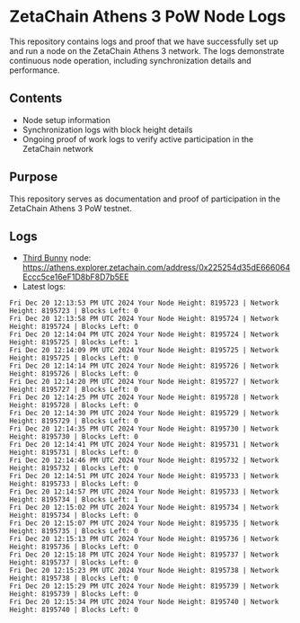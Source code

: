 # ZetaChain Athens 3 PoW Node Logs
This repository contains logs and proof that we have successfully set up and run a node on the ZetaChain Athens 3 network. The logs demonstrate continuous node operation, including synchronization details and performance.

## Contents
- Node setup information
- Synchronization logs with block height details
- Ongoing proof of work logs to verify active participation in the ZetaChain network

## Purpose
This repository serves as documentation and proof of participation in the ZetaChain Athens 3 PoW testnet.

## Logs

- [Third Bunny](https://thirdbunny.xyz/) node: https://athens.explorer.zetachain.com/address/0x225254d35dE666064Eccc5ce16eF1D8bF8D7b5EE
- Latest logs:
```
Fri Dec 20 12:13:53 PM UTC 2024 Your Node Height: 8195723 | Network Height: 8195723 | Blocks Left: 0
Fri Dec 20 12:13:58 PM UTC 2024 Your Node Height: 8195724 | Network Height: 8195724 | Blocks Left: 0
Fri Dec 20 12:14:04 PM UTC 2024 Your Node Height: 8195724 | Network Height: 8195725 | Blocks Left: 1
Fri Dec 20 12:14:09 PM UTC 2024 Your Node Height: 8195725 | Network Height: 8195725 | Blocks Left: 0
Fri Dec 20 12:14:14 PM UTC 2024 Your Node Height: 8195726 | Network Height: 8195726 | Blocks Left: 0
Fri Dec 20 12:14:20 PM UTC 2024 Your Node Height: 8195727 | Network Height: 8195727 | Blocks Left: 0
Fri Dec 20 12:14:25 PM UTC 2024 Your Node Height: 8195728 | Network Height: 8195728 | Blocks Left: 0
Fri Dec 20 12:14:30 PM UTC 2024 Your Node Height: 8195729 | Network Height: 8195729 | Blocks Left: 0
Fri Dec 20 12:14:35 PM UTC 2024 Your Node Height: 8195730 | Network Height: 8195730 | Blocks Left: 0
Fri Dec 20 12:14:41 PM UTC 2024 Your Node Height: 8195731 | Network Height: 8195731 | Blocks Left: 0
Fri Dec 20 12:14:46 PM UTC 2024 Your Node Height: 8195732 | Network Height: 8195732 | Blocks Left: 0
Fri Dec 20 12:14:51 PM UTC 2024 Your Node Height: 8195733 | Network Height: 8195733 | Blocks Left: 0
Fri Dec 20 12:14:57 PM UTC 2024 Your Node Height: 8195733 | Network Height: 8195734 | Blocks Left: 1
Fri Dec 20 12:15:02 PM UTC 2024 Your Node Height: 8195734 | Network Height: 8195734 | Blocks Left: 0
Fri Dec 20 12:15:07 PM UTC 2024 Your Node Height: 8195735 | Network Height: 8195735 | Blocks Left: 0
Fri Dec 20 12:15:13 PM UTC 2024 Your Node Height: 8195736 | Network Height: 8195736 | Blocks Left: 0
Fri Dec 20 12:15:18 PM UTC 2024 Your Node Height: 8195737 | Network Height: 8195737 | Blocks Left: 0
Fri Dec 20 12:15:23 PM UTC 2024 Your Node Height: 8195738 | Network Height: 8195738 | Blocks Left: 0
Fri Dec 20 12:15:29 PM UTC 2024 Your Node Height: 8195739 | Network Height: 8195739 | Blocks Left: 0
Fri Dec 20 12:15:34 PM UTC 2024 Your Node Height: 8195740 | Network Height: 8195740 | Blocks Left: 0
```
